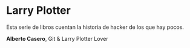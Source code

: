 # Larry Plotter

Esta serie de libros cuentan la historia de hacker de los que hay pocos.

**Alberto Casero**, Git & Larry Plotter Lover


